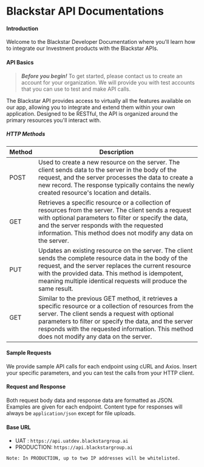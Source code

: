 # Blackstar API Documentations

#### Introduction

Welcome to the Blackstar Developer Documentation where you'll learn how to integrate our Investment products with the Blackstar APIs.

#### API Basics

> **_Before you begin!_**
> To get started, please contact us to create an account for your organization. We will provide you with test accounts that you can use to test and make API calls.

The Blackstar API provides access to virtually all the features available on our app, allowing you to integrate and extend them within your own application. Designed to be RESTful, the API is organized around the primary resources you'll interact with.

##### HTTP Methods

| Method | Description                                                                                                                                                                                                                                                                                                       |
| ------ | ----------------------------------------------------------------------------------------------------------------------------------------------------------------------------------------------------------------------------------------------------------------------------------------------------------------- |
| POST   | Used to create a new resource on the server. The client sends data to the server in the body of the request, and the server processes the data to create a new record. The response typically contains the newly created resource's location and details.                                                         |
| GET    | Retrieves a specific resource or a collection of resources from the server. The client sends a request with optional parameters to filter or specify the data, and the server responds with the requested information. This method does not modify any data on the server.                                        |
| PUT    | Updates an existing resource on the server. The client sends the complete resource data in the body of the request, and the server replaces the current resource with the provided data. This method is idempotent, meaning multiple identical requests will produce the same result.                             |
| GET    | Similar to the previous GET method, it retrieves a specific resource or a collection of resources from the server. The client sends a request with optional parameters to filter or specify the data, and the server responds with the requested information. This method does not modify any data on the server. |

#### Sample Requests

We provide sample API calls for each endpoint using cURL and Axios. Insert your specific parameters, and you can test the calls from your HTTP client.

#### Request and Response

Both request body data and response data are formatted as JSON. Examples are given for each endpoint. Content type for responses will always be `application/json` except for file uploads.

#### Base URL

- UAT : `https://api.uatdev.blackstargroup.ai`
- PRODUCTION: `https://api.blackstargroup.ai`

`Note: In PRODUCTION, up to two IP addresses will be whitelisted.`
